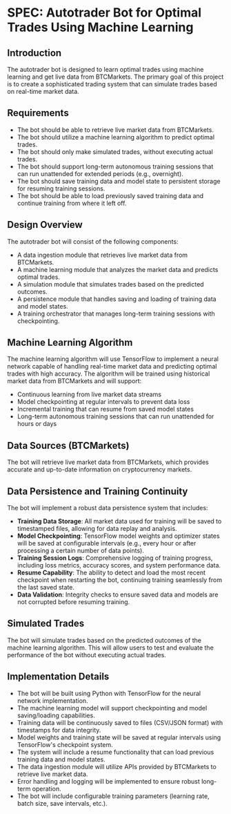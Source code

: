 # SPEC: Autotrader Bot for Optimal Trades Using Machine Learning

## Introduction

The autotrader bot is designed to learn optimal trades using machine learning and get live data from BTCMarkets. The primary goal of this project is to create a sophisticated trading system that can simulate trades based on real-time market data.

## Requirements

- The bot should be able to retrieve live market data from BTCMarkets.
- The bot should utilize a machine learning algorithm to predict optimal trades.
- The bot should only make simulated trades, without executing actual trades.
- The bot should support long-term autonomous training sessions that can run unattended for extended periods (e.g., overnight).
- The bot should save training data and model state to persistent storage for resuming training sessions.
- The bot should be able to load previously saved training data and continue training from where it left off.

## Design Overview

The autotrader bot will consist of the following components:

* A data ingestion module that retrieves live market data from BTCMarkets.
* A machine learning module that analyzes the market data and predicts optimal trades.
* A simulation module that simulates trades based on the predicted outcomes.
* A persistence module that handles saving and loading of training data and model states.
* A training orchestrator that manages long-term training sessions with checkpointing.

## Machine Learning Algorithm

The machine learning algorithm will use TensorFlow to implement a neural network capable of handling real-time market data and predicting optimal trades with high accuracy. The algorithm will be trained using historical market data from BTCMarkets and will support:

* Continuous learning from live market data streams
* Model checkpointing at regular intervals to prevent data loss
* Incremental training that can resume from saved model states
* Long-term autonomous training sessions that can run unattended for hours or days

## Data Sources (BTCMarkets)

The bot will retrieve live market data from BTCMarkets, which provides accurate and up-to-date information on cryptocurrency markets.

## Data Persistence and Training Continuity

The bot will implement a robust data persistence system that includes:

* **Training Data Storage**: All market data used for training will be saved to timestamped files, allowing for data replay and analysis.
* **Model Checkpointing**: TensorFlow model weights and optimizer states will be saved at configurable intervals (e.g., every hour or after processing a certain number of data points).
* **Training Session Logs**: Comprehensive logging of training progress, including loss metrics, accuracy scores, and system performance data.
* **Resume Capability**: The ability to detect and load the most recent checkpoint when restarting the bot, continuing training seamlessly from the last saved state.
* **Data Validation**: Integrity checks to ensure saved data and models are not corrupted before resuming training.

## Simulated Trades

The bot will simulate trades based on the predicted outcomes of the machine learning algorithm. This will allow users to test and evaluate the performance of the bot without executing actual trades.

## Implementation Details

- The bot will be built using Python with TensorFlow for the neural network implementation.
- The machine learning model will support checkpointing and model saving/loading capabilities.
- Training data will be continuously saved to files (CSV/JSON format) with timestamps for data integrity.
- Model weights and training state will be saved at regular intervals using TensorFlow's checkpoint system.
- The system will include a resume functionality that can load previous training data and model states.
- The data ingestion module will utilize APIs provided by BTCMarkets to retrieve live market data.
- Error handling and logging will be implemented to ensure robust long-term operation.
- The bot will include configurable training parameters (learning rate, batch size, save intervals, etc.).